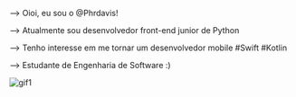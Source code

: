 

--> Oioi, eu sou o @Phrdavis! 

--> Atualmente sou desenvolvedor front-end junior de Python

--> Tenho interesse em me tornar um desenvolvedor mobile #Swift #Kotlin

--> Estudante de Engenharia de Software :)

![gif1](https://user-images.githubusercontent.com/105741181/180996193-5b71986c-93d8-492e-8c43-c426c9844574.gif)
